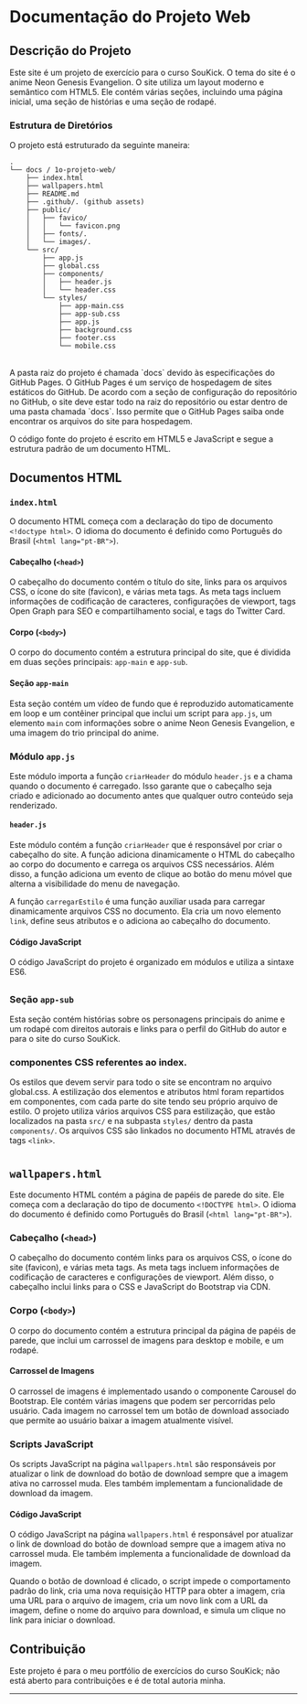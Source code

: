 

# Documentação do Projeto Web

## Descrição do Projeto

Este site é um projeto de exercício para o curso SouKick. O tema do site é o anime Neon Genesis Evangelion. O site utiliza um layout moderno e semântico com HTML5. Ele contém várias seções, incluindo uma página inicial, uma seção de histórias e uma seção de rodapé.

### Estrutura de Diretórios

O projeto está estruturado da seguinte maneira:

```
.
└── docs / 1o-projeto-web/
    ├── index.html
    ├── wallpapers.html
    ├── README.md
    ├── .github/. (github assets)
    ├── public/
    │   ├── favico/
    │   │   └── favicon.png
    │   ├── fonts/.
    │   └── images/.
    └── src/
        ├── app.js
        ├── global.css
        ├── components/
        │   ├── header.js
        │   └── header.css
        └── styles/
            ├── app-main.css
            ├── app-sub.css
            ├── app.js
            ├── background.css
            ├── footer.css
            └── mobile.css

```
<br>
A pasta raiz do projeto é chamada `docs` devido às especificações do GitHub Pages. O GitHub Pages é um serviço de hospedagem de sites estáticos do GitHub. De acordo com a seção de configuração do repositório no GitHub, o site deve estar todo na raiz do repositório ou estar dentro de uma pasta chamada `docs`. Isso permite que o GitHub Pages saiba onde encontrar os arquivos do site para hospedagem.






O código fonte do projeto é escrito em HTML5 e JavaScript e segue a estrutura padrão de um documento HTML.

## Documentos HTML

### `index.html`

O documento HTML começa com a declaração do tipo de documento `<!doctype html>`. O idioma do documento é definido como Português do Brasil (`<html lang="pt-BR">`).

#### Cabeçalho (`<head>`)

O cabeçalho do documento contém o título do site, links para os arquivos CSS, o ícone do site (favicon), e várias meta tags. As meta tags incluem informações de codificação de caracteres, configurações de viewport, tags Open Graph para SEO e compartilhamento social, e tags do Twitter Card.

#### Corpo (`<body>`)


O corpo do documento contém a estrutura principal do site, que é dividida em duas seções principais: `app-main` e `app-sub`.

#### Seção `app-main`

Esta seção contém um vídeo de fundo que é reproduzido automaticamente em loop e um contêiner principal que inclui um script para `app.js`, um elemento `main` com informações sobre o anime Neon Genesis Evangelion, e uma imagem do trio principal do anime.


### Módulo `app.js`

Este módulo importa a função `criarHeader` do módulo `header.js` e a chama quando o documento é carregado. Isso garante que o cabeçalho seja criado e adicionado ao documento antes que qualquer outro conteúdo seja renderizado.


#### `header.js`

Este módulo contém a função `criarHeader` que é responsável por criar o cabeçalho do site. A função adiciona dinamicamente o HTML do cabeçalho ao corpo do documento e carrega os arquivos CSS necessários. Além disso, a função adiciona um evento de clique ao botão do menu móvel que alterna a visibilidade do menu de navegação.

A função `carregarEstilo` é uma função auxiliar usada para carregar dinamicamente arquivos CSS no documento. Ela cria um novo elemento `link`, define seus atributos e o adiciona ao cabeçalho do documento.

#### Código JavaScript

O código JavaScript do projeto é organizado em módulos e utiliza a sintaxe ES6.


##

### Seção `app-sub`

Esta seção contém histórias sobre os personagens principais do anime e um rodapé com direitos autorais e links para o perfil do GitHub do autor e para o site do curso SouKick.

### componentes CSS referentes ao index.
Os estilos que devem servir para todo o site se encontram no arquivo global.css. A estilização dos elementos e atributos html foram repartidos em componentes, com cada parte do site tendo seu próprio arquivo de estilo.
O projeto utiliza vários arquivos CSS para estilização, que estão localizados na pasta `src/` e na subpasta `styles/` dentro da pasta `components/`. Os arquivos CSS são linkados no documento HTML através de tags `<link>`.


#

## `wallpapers.html`

Este documento HTML contém a página de papéis de parede do site. Ele começa com a declaração do tipo de documento `<!DOCTYPE html>`. O idioma do documento é definido como Português do Brasil (`<html lang="pt-BR">`).

### Cabeçalho (`<head>`)

O cabeçalho do documento contém links para os arquivos CSS, o ícone do site (favicon), e várias meta tags. As meta tags incluem informações de codificação de caracteres e configurações de viewport. Além disso, o cabeçalho inclui links para o CSS e JavaScript do Bootstrap via CDN.

### Corpo (`<body>`)

O corpo do documento contém a estrutura principal da página de papéis de parede, que inclui um carrossel de imagens para desktop e mobile, e um rodapé.

#### Carrossel de Imagens

O carrossel de imagens é implementado usando o componente Carousel do Bootstrap. Ele contém várias imagens que podem ser percorridas pelo usuário. Cada imagem no carrossel tem um botão de download associado que permite ao usuário baixar a imagem atualmente visível.

### Scripts JavaScript

Os scripts JavaScript na página `wallpapers.html` são responsáveis por atualizar o link de download do botão de download sempre que a imagem ativa no carrossel muda. Eles também implementam a funcionalidade de download da imagem.

#### Código JavaScript

O código JavaScript na página `wallpapers.html` é responsável por atualizar o link de download do botão de download sempre que a imagem ativa no carrossel muda. Ele também implementa a funcionalidade de download da imagem.

Quando o botão de download é clicado, o script impede o comportamento padrão do link, cria uma nova requisição HTTP para obter a imagem, cria uma URL para o arquivo de imagem, cria um novo link com a URL da imagem, define o nome do arquivo para download, e simula um clique no link para iniciar o download.


## Contribuição

Este projeto é para o meu portfólio de exercícios do curso SouKick; não está aberto para contribuições e é de total autoria minha.


<!-- # DESAFIO INDIVIDUAL: PROJETO WEB

###

<p>Este site é um projeto de exercício para o curso SouKick. O tema do site é o anime Neon Genesis Evangelion. O site utiliza um layout moderno e semântico com HTML5. Ele contém várias seções, incluindo uma página inicial, uma seção de histórias e uma seção de rodapé.</p>

## Estrutura do Site

O site foi estruturado de forma semântica, utilizando divs com ids e classes específicas. O estilo foi vinculado no index.html através de um arquivo global.css localizado na pasta styles.

## Estilização
O estilo que deve ser para todo o site se encontra no arquivo `global.css`.
A estilização dos elementos e atributos html foram repartidos em componentes, com cada parte do site tendo seu próprio arquivo de estilo. Dentro da pasta [src](./src/styles), existem arquivos direcionados para o estilo do background dos documentos html, app-main para o container principal do index.html e app-sub para o container sub; componentizei o header do site para poder utilizar em todas os documentos html - o estilo do header se encontra dentro da pasta [components](./src/components), footer, mobile para o estilo do botão hamburger & wallpapers para o estilo do segundo documento; todos esses arquivos estão importados no escopo do global.css.

## Contribuição

Este projeto é  para o meu portifólio de exercícios do curso SouKick; não está aberto para contribuições e é de total autoria minha.

 -->


---
